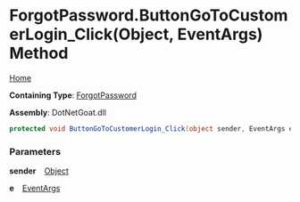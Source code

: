 # ForgotPassword\.ButtonGoToCustomerLogin\_Click\(Object, EventArgs\) Method

[Home](../../../../../../README.md)

**Containing Type**: [ForgotPassword](../README.md)

**Assembly**: DotNetGoat\.dll

```csharp
protected void ButtonGoToCustomerLogin_Click(object sender, EventArgs e)
```

### Parameters

**sender** &ensp; [Object](https://docs.microsoft.com/en-us/dotnet/api/system.object)

**e** &ensp; [EventArgs](https://docs.microsoft.com/en-us/dotnet/api/system.eventargs)